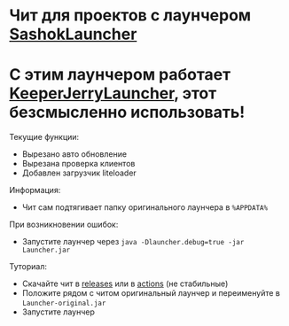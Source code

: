 # Чит для проектов с лаунчером [SashokLauncher](https://launcher.sashok724.net/)

# С этим лаунчером работает [KeeperJerryLauncher](https://github.com/GravitLauncherCheat/KeeperJerryLauncher), этот безсмысленно использовать!

Текущие функции:
  - Вырезано авто обновление
  - Вырезана проверка клиентов
  - Добавлен загрузчик liteloader


Информация:
  - Чит сам подтягивает папку оригинального лаунчера в `%APPDATA%`


При возникновении ошибок:
  - Запустите лаунчер через `java -Dlauncher.debug=true -jar Launcher.jar`


Туториал:
  - Скачайте чит в [releases](https://github.com/GravitLauncherCheat/SashokLauncher/releases) или в [actions](https://github.com/GravitLauncherCheat/SashokLauncher/actions) (не стабильные)
  - Положите рядом с читом оригинальный лаунчер и переименуйте в `Launcher-original.jar`
  - Запустите лаунчер
